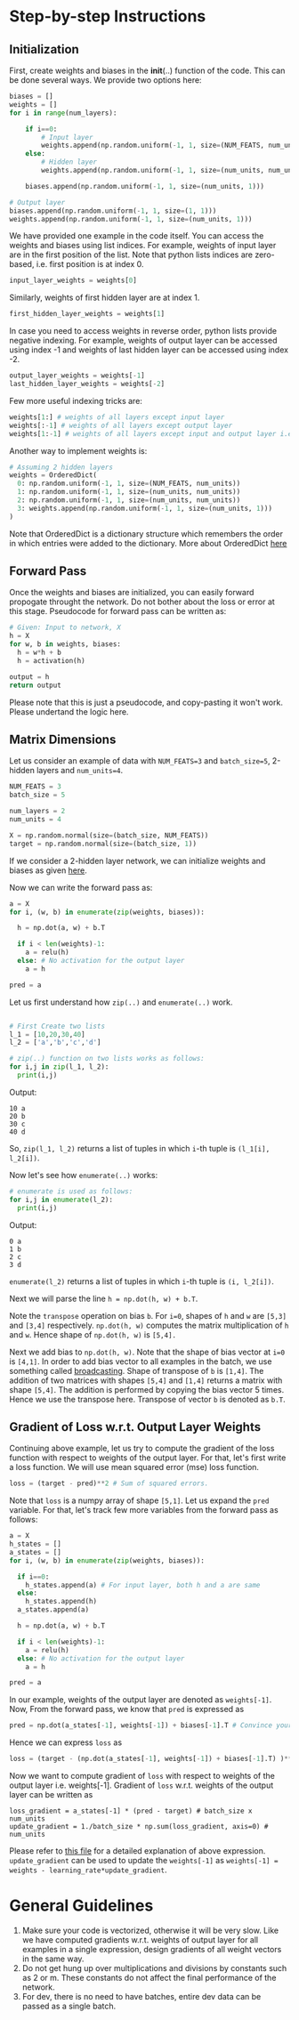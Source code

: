 # Step-by-step Instructions

## Initialization
First, create weights and biases in the __init__(..) function of the code. This can be done several ways. We provide two options here:
```python
biases = []
weights = []
for i in range(num_layers):

	if i==0:
		# Input layer
		weights.append(np.random.uniform(-1, 1, size=(NUM_FEATS, num_units)))
	else:
		# Hidden layer
		weights.append(np.random.uniform(-1, 1, size=(num_units, num_units)))

	biases.append(np.random.uniform(-1, 1, size=(num_units, 1)))

# Output layer
biases.append(np.random.uniform(-1, 1, size=(1, 1)))
weights.append(np.random.uniform(-1, 1, size=(num_units, 1)))
```
We have provided one example in the code itself. You can access the weights and biases using list indices.
For example, weights of input layer are in the first position of the list. Note that python lists indices are zero-based, i.e. first position is at index 0.
```python
input_layer_weights = weights[0]
```
Similarly, weights of first hidden layer are at index 1.
```python
first_hidden_layer_weights = weights[1]
```
In case you need to access weights in reverse order, python lists provide negative indexing. For example, weights of output layer can be accessed using index -1 and weights of last hidden layer can be accessed using index -2.
```python
output_layer_weights = weights[-1]
last_hidden_layer_weights = weights[-2]
```
Few more useful indexing tricks are:
```python
weights[1:] # weights of all layers except input layer
weights[:-1] # weights of all layers except output layer
weights[1:-1] # weights of all layers except input and output layer i.e. weights of all HIDDEN layers
```

Another way to implement weights is:
```python
# Assuming 2 hidden layers
weights = OrderedDict(
  0: np.random.uniform(-1, 1, size=(NUM_FEATS, num_units))
  1: np.random.uniform(-1, 1, size=(num_units, num_units))
  2: np.random.uniform(-1, 1, size=(num_units, num_units))
  3: weights.append(np.random.uniform(-1, 1, size=(num_units, 1)))
)
```
Note that OrderedDict is a dictionary structure which remembers the order in which entries were added to the dictionary. More about OrderedDict [here](https://www.geeksforgeeks.org/ordereddict-in-python/)


## Forward Pass
Once the weights and biases are initialized, you can easily forward propogate throught the network. Do not bother about the loss or error at this stage. Pseudocode for forward pass can be written as:
```python
# Given: Input to network, X
h = X
for w, b in weights, biases:
  h = w*h + b
  h = activation(h)

output = h
return output
```
Please note that this is just a pseudocode, and copy-pasting it won't work. Please undertand the logic here.

## Matrix Dimensions
Let us consider an example of data with `NUM_FEATS=3` and `batch_size=5`, 2-hidden layers and `num_units=4`.
```python
NUM_FEATS = 3
batch_size = 5

num_layers = 2
num_units = 4

X = np.random.normal(size=(batch_size, NUM_FEATS))
target = np.random.normal(size=(batch_size, 1))

```
If we consider a 2-hidden layer network, we can initialize weights and biases as given [here](#Initialization).

Now we can write the forward pass as:
```python
a = X
for i, (w, b) in enumerate(zip(weights, biases)):

  h = np.dot(a, w) + b.T

  if i < len(weights)-1:
    a = relu(h)
  else: # No activation for the output layer
    a = h

pred = a
```
Let us first understand how `zip(..)` and `enumerate(..)` work.
```python

# First Create two lists
l_1 = [10,20,30,40]
l_2 = ['a','b','c','d']

# zip(..) function on two lists works as follows:
for i,j in zip(l_1, l_2):
  print(i,j)
```
Output:
```
10 a
20 b
30 c
40 d
```
So, `zip(l_1, l_2)` returns a list of tuples in which `i`-th tuple is `(l_1[i], l_2[i])`.

Now let's see how `enumerate(..)` works:
```python
# enumerate is used as follows:
for i,j in enumerate(l_2):
  print(i,j)
```
Output:
```
0 a
1 b
2 c
3 d
```
`enumerate(l_2)` returns a list of tuples in which `i`-th tuple is `(i, l_2[i])`.


Next we will parse the line `h = np.dot(h, w) + b.T`. 

Note the `transpose` operation on bias `b`. For `i=0`, shapes of `h` and `w` are `[5,3]` and `[3,4]` respectively.
`np.dot(h, w)` computes the matrix multiplication of `h` and `w`. Hence shape of `np.dot(h, w)` is `[5,4].`

Next we add bias to `np.dot(h, w)`. Note that the shape of bias vector at `i=0` is `[4,1]`. In order to add bias vector to all examples in the batch, we use something called [broadcasting](https://numpy.org/doc/stable/user/basics.broadcasting.html).
Shape of transpose of `b` is `[1,4]`. The addition of two matrices with shapes `[5,4]` and `[1,4]` returns a matrix with shape `[5,4]`. The addition is performed by copying the bias vector 5 times. Hence we use the transpose here. Transpose of vector `b` is denoted as `b.T`.

## Gradient of Loss w.r.t. Output Layer Weights

Continuing above example, let us try to compute the gradient of the loss function with respect to weights of the output layer.
For that, let's first write a loss function.
We will use mean squared error (mse) loss function.
```python
loss = (target - pred)**2 # Sum of squared errors.
```
Note that `loss` is a numpy array of shape `[5,1]`. Let us expand the `pred` variable. For that, let's track few more variables from the forward pass as follows:
```python
a = X
h_states = []
a_states = []
for i, (w, b) in enumerate(zip(weights, biases)):

  if i==0:
    h_states.append(a) # For input layer, both h and a are same
  else:
    h_states.append(h)
  a_states.append(a)

  h = np.dot(a, w) + b.T

  if i < len(weights)-1:
    a = relu(h)
  else: # No activation for the output layer
    a = h

pred = a

```
In our example, weights of the output layer are denoted as `weights[-1]`.
Now, From the forward pass, we know that `pred` is expressed as
```python
pred = np.dot(a_states[-1], weights[-1]) + biases[-1].T # Convince yourself that this is true.
```
Hence we can express `loss` as
```python
loss = (target - (np.dot(a_states[-1], weights[-1]) + biases[-1].T) )**2 # Sum of squared errors.
```
Now we want to compute gradient of `loss` with respect to weights of the output layer i.e. weights[-1]. Gradient of `loss` w.r.t. weights of the output layer
can be written as
```
loss_gradient = a_states[-1] * (pred - target) # batch_size x num_units
update_gradient = 1./batch_size * np.sum(loss_gradient, axis=0) # num_units
```
Please refer to [this file](gradients.pdf) for a detailed explanation of above expression.
`update_gradient` can be used to update the `weights[-1]` as `weights[-1] = weights - learning_rate*update_gradient`.

# General Guidelines
1. Make sure your code is vectorized, otherwise it will be very slow. Like we have computed gradients w.r.t. weights of output layer for all examples in a
single expression, design gradients of all weight vectors in the same way.
2. Do not get hung up over multiplications and divisions by constants such as 2 or m. These constants do not affect the final performance of the network.
3. For dev, there is no need to have batches, entire dev data can be passed as a single batch.
